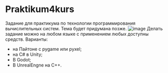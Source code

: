 # Praktikum4kurs
Задание для практикума по технологии программирования вычислительных систем. Тема будет придумана позже.
![image](https://github.com/user-attachments/assets/c13d2751-f04e-4adf-8ff0-3d0acfe3f5ae)
Делать задание можно на любом языке с применением любых доступны средств. Варианты:
+ на Пайтоне с pygame или pyxel;
+ на C# в Unity;
+ В Godot;
+ В UnrealEngne на C++.
